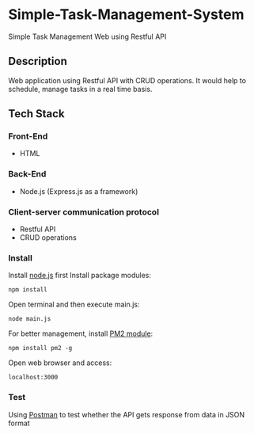 # Simple-Task-Management-System
Simple Task Management Web using Restful API

## Description
Web application using Restful API with CRUD operations. It would help to schedule, manage tasks in a real time basis.

## Tech Stack
### Front-End
* HTML
### Back-End
* Node.js (Express.js as a framework)
### Client-server communication protocol
* Restful API
* CRUD operations
### Install
Install [node.js](https://nodejs.org/en/download/) first
Install package modules:
```
npm install
```
Open terminal and then execute main.js:
```
node main.js
```
For better management, install [PM2 module](https://www.npmjs.com/package/pm2):
```
npm install pm2 -g
```
Open web browser and access:
```
localhost:3000
```
### Test
Using [Postman](https://www.postman.com/) to test whether the API gets response from data in JSON format
